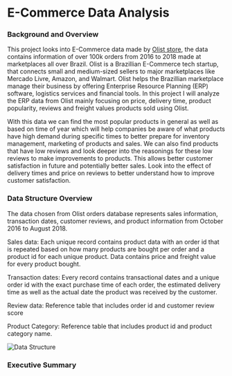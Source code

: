 # E-Commerce Data Analysis

### Background and Overview

This project looks into E-Commerce data made by [Olist store](https://www.olist.com/), the data contains information of over 100k orders from 2016 to 2018 made at marketplaces all over Brazil. Olist is a Brazillian E-Commerce tech startup, that connects small and medium-sized sellers to major marketplaces like Mercado Livre, Amazon, and Walmart. Olist helps the Brazillian marketplace manage their business by offering Enterprise Resource Planning (ERP) software, logistics services and financial tools. In this project I will analyze the ERP data from Olist mainly focusing on price, delivery time, product popularity, reviews and freight values products sold using Olist. 

With this data we can find the most popular products in general as well as based on time of year which will help companies be aware of what products have high demand during specific times to better prepare for inventory management, marketing of products and sales. We can also find products that have low reviews and look deeper into the reasonings for these low reviews to make improvements to products. This allows better customer satisfaction in future and potentially better sales. Look into the effect of delivery times and price on reviews to better understand how to improve customer satisfaction. 

### Data Structure Overview

The data chosen from Olist orders database represents sales information, transaction dates, customer reviews, and product information from October 2016 to August 2018.


Sales data: Each unique record contains product data with an order id that is repeated based on how many products are bought per order and a product id for each unique product. Data contains price and freight value for every product bought.

Transaction dates: Every record contains transactional dates and a unique order id with the exact purchase time of each order, the estimated delivery time as well as the actual date the product was received by the customer.

Review data: Reference table that includes order id and customer review score

Product Category: Reference table that includes product id and product category name.


![Data Structure]('img/Visualisation.jpg')

### Executive Summary


